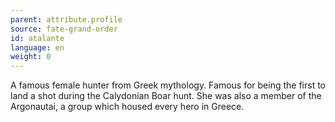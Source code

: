 ```yaml
---
parent: attribute.profile
source: fate-grand-order
id: atalante
language: en
weight: 0
---
```


A famous female hunter from Greek mythology.
Famous for being the first to land a shot during the Calydonian Boar hunt.
She was also a member of the Argonautai, a group which housed every hero in Greece.
